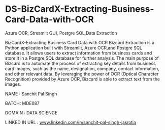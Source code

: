 # DS-BizCardX-Extracting-Business-Card-Data-with-OCR
Azure OCR, Streamlit GUI, Postgre SQL,Data Extraction

BizCardX-Extracting Business Card Data with OCR Bizcard Extraction is a Python application built with Streamlit, Azure OCR,and Postgre SQL database. It allows users to extract information from business cards and store it in a Postgre SQL database for further analysis. The main purpose of Bizcard is to automate the process of extracting key details from business card images, such as the name, designation, company, contact information, and other relevant data. By leveraging the power of OCR (Optical Character Recognition) provided by Azure OCR, Bizcard is able to extract text from the images.

NAME : Sanchit Pal Singh

BATCH: MDE087

DOMAIN : DATA SCIENCE

LINKED IN URL : www.linkedin.com/in/sanchit-pal-singh-jasrotia
